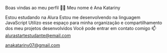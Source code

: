Boas vindas ao meu perfil 💙💙
Meu nome é Ana Katariny

Estou estudando na Alura
Estou me desenvolvendo na linguagem JavaScript
Utilizo esse espaço para minha organização e compartilhamento dos meu projetos desenvolvidos
Você pode entrar em contato comigo 📫
alurastartestudante@email.com

anakatariny07@gmail.com
